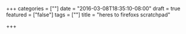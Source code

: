+++
categories = [""]
date = "2016-03-08T18:35:10-08:00"
draft = true
featured = ["false"]
tags = [""]
title = "heres to firefoxs scratchpad"

+++

